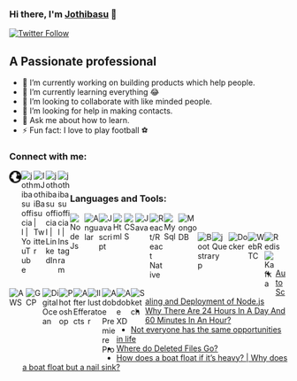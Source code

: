 ### Hi there, I'm [Jothibasu][website] 👋

<!--
**Jothibasuofficial/jothibasuofficial** is a ✨ _special_ ✨ repository because its `README.md` (this file) appears on your GitHub profile.-->

[![Twitter Follow](https://img.shields.io/twitter/follow/ImJothiBasu?color=1DA1F2&logo=twitter&style=for-the-badge)](https://twitter.com/intent/follow?original_referer=https://github.com/Jothibasuofficial&screen_name=ImJothiBasu)

## A Passionate professional

- 🔭 I’m currently working on building products which help people.
- 🌱 I’m currently learning everything 😂 
- 👯 I’m looking to collaborate with like minded people.
- 🤔 I’m looking for help in making contacts.
- 💬 Ask me about how to learn.
- ⚡ Fun fact: I love to play football ⚽️ 

### Connect with me:

[<img align="left" alt="jothibasuofficial.github.io" width="22px" src="https://raw.githubusercontent.com/iconic/open-iconic/master/svg/globe.svg" />][website]
[<img align="left" alt="jothibasuofficial | YouTube" width="22px" src="https://cdn.jsdelivr.net/npm/simple-icons@v3/icons/youtube.svg" />][youtube]
[<img align="left" alt="ImJothiBasu | Twitter" width="22px" src="https://cdn.jsdelivr.net/npm/simple-icons@v3/icons/twitter.svg" />][twitter]
[<img align="left" alt="jothibasuofficial | LinkedIn" width="22px" src="https://cdn.jsdelivr.net/npm/simple-icons@v3/icons/linkedin.svg" />][linkedin]
[<img align="left" alt="jothibasuofficial | Instagram" width="22px" src="https://cdn.jsdelivr.net/npm/simple-icons@v3/icons/instagram.svg" />][instagram]

<br />

### Languages and Tools:

<img align="left" alt="Node Js" width="26px" src="https://jothibasuofficial.github.io/img/brands/nodejs.svg" />
<img align="left" alt="Angular" width="26px" src="https://jothibasuofficial.github.io/img/brands/angular.svg" />
<img align="left" alt="Javascript" width="26px" src="https://jothibasuofficial.github.io/img/brands/javascript.svg" />
<img align="left" alt="Html" width="20px" src="https://jothibasuofficial.github.io/img/brands/html.svg" />
<img align="left" alt="CSS" width="20px" src="https://jothibasuofficial.github.io/img/brands/css.svg" />
<img align="left" alt="Java" width="26px" src="https://jothibasuofficial.github.io/img/brands/java.svg" />
<img align="left" alt="React/React Native" width="26px" src="https://jothibasuofficial.github.io/img/brands/react-native.svg" />
<img align="left" alt="MySql" width="26px" src="https://jothibasuofficial.github.io/img/brands/mysql.svg" />
<img align="left" alt="Mongo DB" width="35px" src="https://jothibasuofficial.github.io/img/brands/mongodb.svg" />

<br />
<br />

<img align="left" alt="Bootstrap" width="26px" src="https://jothibasuofficial.github.io/img/brands/bootstrap.svg" />
<img align="left" alt="jQuery" width="30px" src="https://jothibasuofficial.github.io/img/brands/jquery.svg" />
<img align="left" alt="Docker" width="35px" src="https://jothibasuofficial.github.io/img/brands/docker.svg" />
<img align="left" alt="WebRTC" width="30px" src="https://jothibasuofficial.github.io/img/brands/webrtc.svg" />
<img align="left" alt="Redis" width="30px" src="https://jothibasuofficial.github.io/img/brands/redis.svg" />
<img align="left" alt="Kafka" width="20px" src="https://jothibasuofficial.github.io/img/brands/kafka.svg" />
<img align="left" alt="AWS" width="30px" src="https://jothibasuofficial.github.io/img/brands/aws.svg" />
<img align="left" alt="GCP" width="30px" src="https://jothibasuofficial.github.io/img/brands/google-cloud.svg" />
<img align="left" alt="Digital Ocean" width="30px" src="https://jothibasuofficial.github.io/img/brands/digitalocean.svg" />
<br />
<br />

<img align="left" alt="Photoshop" width="26px" src="https://jothibasuofficial.github.io/img/brands/photoshop.svg" />
<img align="left" alt="After Effects" width="26px" src="https://jothibasuofficial.github.io/img/brands/after-effects.svg" />
<img align="left" alt="Illustrator" width="26px" src="https://jothibasuofficial.github.io/img/brands/illustrator.svg" />
<img align="left" alt="Adobe Premiere Pro" width="26px" src="https://jothibasuofficial.github.io/img/brands/premiere.svg" />
<img align="left" alt="Adobe XD" width="26px" src="https://jothibasuofficial.github.io/img/brands/xd.svg" />
<img align="left" alt="Sketch" width="26px" src="https://jothibasuofficial.github.io/img/brands/sketch.svg" />
<br />

<!-- BLOG-POST-LIST:START -->
- [Auto Scaling and Deployment of Node.js](https://medium.com/@jothibasuofficial/auto-scaling-and-deployment-of-node-js-327b381a95d8?source=rss-daadca7ee7e5------2)
- [Why There Are 24 Hours In A Day And 60 Minutes In An Hour?](https://medium.com/@jothibasuofficial/why-there-are-24-hours-in-a-day-and-60-minutes-in-an-hour-b670879cbe99?source=rss-daadca7ee7e5------2)
- [Not everyone has the same opportunities in life](https://medium.com/@jothibasuofficial/not-everyone-has-the-same-opportunities-in-life-f222691c7792?source=rss-daadca7ee7e5------2)
- [Where do Deleted Files Go?](https://medium.com/@jothibasuofficial/where-do-deleted-files-go-c8e32bf5bd4e?source=rss-daadca7ee7e5------2)
- [How does a boat float if it’s heavy? | Why does a boat float but a nail sink?](https://medium.com/@jothibasuofficial/how-does-a-boat-float-if-its-heavy-why-does-a-boat-float-but-a-nail-sink-1407a479b6ce?source=rss-daadca7ee7e5------2)
<!-- BLOG-POST-LIST:END -->

[website]: https://jothibasuofficial.github.io
[twitter]: https://twitter.com/ImJothiBasu
[youtube]: https://youtube.com/jothibasuofficial
[instagram]: https://instagram.com/jothibasu.official
[linkedin]: https://linkedin.com/in/jothibasuofficial
